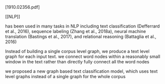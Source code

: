 [1910.02356.pdf]

[[NLP]]

has been used in many tasks in NLP including text classification (Defferrard et al., 2016), sequence labeling (Zhang et al., 2018a), neural machine translation (Bastings et al., 2017), and relational reasoning (Battaglia et al., 2016)

Instead of building a single corpus level graph, we produce a text level graph for each input text. we connect word nodes within a reasonably small window in the text rather than directly fully connect all the word nodes

we proposed a new graph based text classification model, which uses text level graphs instead of a single graph for the whole corpus